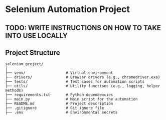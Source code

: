 # Selenium Automation Project

## TODO: WRITE INSTRUCTIONS ON HOW TO TAKE INTO USE LOCALLY

## Project Structure

```plaintext
selenium_project/
│
├── venv/                  # Virtual environment
├── drivers/               # Browser drivers (e.g., chromedriver.exe)
├── tests/                 # Test cases for automation scripts
├── utils/                 # Utility functions (e.g., logging, helper methods)
├── requirements.txt       # Python dependencies
├── main.py                # Main script for the automation
├── README.md              # Project description
├── .gitignore             # Git ignore file
├── .env                   # Environmental secrets
